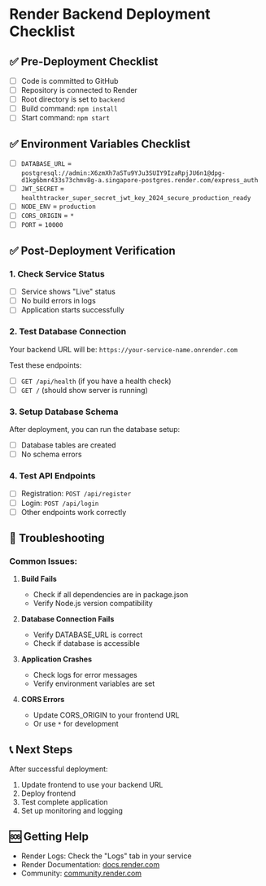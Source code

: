 # Render Backend Deployment Checklist

## ✅ Pre-Deployment Checklist

- [ ] Code is committed to GitHub
- [ ] Repository is connected to Render
- [ ] Root directory is set to `backend`
- [ ] Build command: `npm install`
- [ ] Start command: `npm start`

## ✅ Environment Variables Checklist

- [ ] `DATABASE_URL` = `postgresql://admin:X6zmXh7aSTu9YJu3SUIY9IzaRpjJU6n1@dpg-d1kg6bmr433s73chmv8g-a.singapore-postgres.render.com/express_auth`
- [ ] `JWT_SECRET` = `healthtracker_super_secret_jwt_key_2024_secure_production_ready`
- [ ] `NODE_ENV` = `production`
- [ ] `CORS_ORIGIN` = `*`
- [ ] `PORT` = `10000`

## ✅ Post-Deployment Verification

### 1. Check Service Status
- [ ] Service shows "Live" status
- [ ] No build errors in logs
- [ ] Application starts successfully

### 2. Test Database Connection
Your backend URL will be: `https://your-service-name.onrender.com`

Test these endpoints:
- [ ] `GET /api/health` (if you have a health check)
- [ ] `GET /` (should show server is running)

### 3. Setup Database Schema
After deployment, you can run the database setup:
- [ ] Database tables are created
- [ ] No schema errors

### 4. Test API Endpoints
- [ ] Registration: `POST /api/register`
- [ ] Login: `POST /api/login`
- [ ] Other endpoints work correctly

## 🔧 Troubleshooting

### Common Issues:

1. **Build Fails**
   - Check if all dependencies are in package.json
   - Verify Node.js version compatibility

2. **Database Connection Fails**
   - Verify DATABASE_URL is correct
   - Check if database is accessible

3. **Application Crashes**
   - Check logs for error messages
   - Verify environment variables are set

4. **CORS Errors**
   - Update CORS_ORIGIN to your frontend URL
   - Or use `*` for development

## 📞 Next Steps

After successful deployment:
1. Update frontend to use your backend URL
2. Deploy frontend
3. Test complete application
4. Set up monitoring and logging

## 🆘 Getting Help

- Render Logs: Check the "Logs" tab in your service
- Render Documentation: [docs.render.com](https://docs.render.com)
- Community: [community.render.com](https://community.render.com) 
